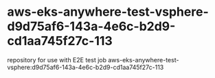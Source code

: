 # aws-eks-anywhere-test-vsphere-d9d75af6-143a-4e6c-b2d9-cd1aa745f27c-113
repository for use with E2E test job aws-eks-anywhere-test-vsphere:d9d75af6-143a-4e6c-b2d9-cd1aa745f27c-113
